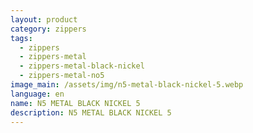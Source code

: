 ```yaml
---
layout: product
category: zippers
tags:
  - zippers
  - zippers-metal
  - zippers-metal-black-nickel
  - zippers-metal-no5
image_main: /assets/img/n5-metal-black-nickel-5.webp
language: en
name: N5 METAL BLACK NICKEL 5
description: N5 METAL BLACK NICKEL 5
---
```

